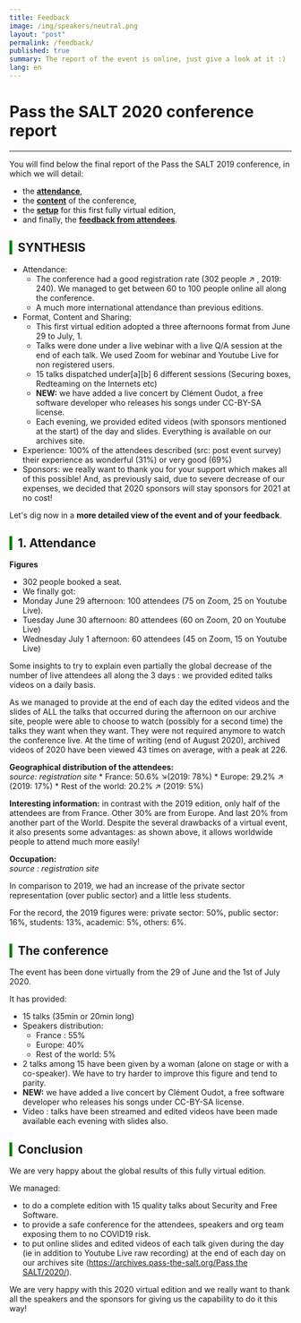 ```yaml
---
title: Feedback
image: /img/speakers/neutral.png
layout: "post"
permalink: /feedback/
published: true
summary: The report of the event is online, just give a look at it :)
lang: en
---
```


# Pass the SALT 2020 conference report

---


You will find below the final report of the Pass the SALT 2019 conference, in which we will detail:
* the [**attendance**](#attendance), 
* the [**content**](#content) of the conference,
* the [**setup**](#setup) for this first fully virtual edition,
* and finally, the [**feedback from attendees**](#attendees-feedback).

<div style="border-left: 5px solid green; padding-left: 10px"> <h2>SYNTHESIS</h2></div>

* Attendance: 
  * The conference had a good registration rate (302 people ↗ , 2019: 240). We managed to get between 60 to 100 people online all along the conference. 
  * A much more international attendance than previous editions.
* Format, Content and Sharing: 
  * This first virtual edition adopted a three afternoons format from June 29 to July, 1.
  * Talks were done under a live webinar with a live Q/A session at the end of each talk. We used Zoom for webinar and Youtube Live for non registered users.
   * 15 talks dispatched under[a][b] 6 different sessions (Securing boxes, Redteaming on the Internets etc)
   * **NEW:** we have added a live concert by Clément Oudot, a free software developer who releases his songs under CC-BY-SA license.
   * Each evening, we provided edited videos (with sponsors mentioned at the start) of the day and slides. Everything is available on our archives site. 
* Experience: 
100% of the attendees described (src: post event survey) their experience as wonderful (31%) or very good (69%)  
* Sponsors: we really want to thank you for your support which makes all of this possible! And, as previously said, due to severe decrease of our expenses, we decided that 2020 sponsors will stay sponsors for 2021 at no cost! 

Let's dig now in a **more detailed view of the event and of your feedback**.

<div style="border-left: 5px solid green; padding-left: 10px"> <h2 id="attendance">1. Attendance</h2></div>

**Figures**

  * 302 people booked a seat.
  * We finally got:
  * Monday June 29 afternoon: 100 attendees (75 on Zoom,  25 on Youtube Live).
  * Tuesday June 30 afternoon: 80 attendees (60 on Zoom, 20 on Youtube Live)
  * Wednesday July 1 afternoon: 60 attendees (45 on Zoom, 15 on Youtube Live)

Some insights to try to explain even partially the global decrease of the number of live attendees all along the 3 days : we provided edited talks videos on a daily basis.

As we managed to provide at the end of each day the edited videos and the slides of ALL the talks that occurred during the afternoon on our archive site, people were able to choose to watch (possibly for a second time) the talks they want when they want. They were not required anymore to watch the conference live. At the time of writing (end of August 2020), archived videos of 2020 have been viewed 43 times on average, with a peak at 226.

**Geographical distribution of the attendees:**<br/>
*source: registration site*
      * France: 50.6% ↘(2019:  78%)
      * Europe: 29.2% ↗ (2019: 17%)
      * Rest of the world: 20.2% ↗ (2019: 5%)

**Interesting information:** in contrast with the 2019 edition, only half of the attendees are from France. Other 30% are from Europe. And last 20% from another part of the World. Despite the several drawbacks of a virtual event, it also presents some advantages: as shown above, it allows worldwide people to attend much more easily!
  
**Occupation:**<br/>
*source : registration site*
  
In comparison to 2019, we had an increase of the private sector representation (over public sector) and a little less students.

For the record, the 2019 figures were: private sector: 50%, public sector: 16%, students: 13%, academic: 5%, others: 6%.

<div style="border-left: 5px solid green; padding-left: 10px"> <h2 id="content">The conference</h2></div>

The event has been done virtually from the 29 of June and the 1st of July 2020. 

It has provided:
* 15 talks (35min or 20min long)
* Speakers distribution:
  * France : 55%
  * Europe: 40%
  * Rest of the world: 5%
 * 2 talks among 15 have been given by a woman (alone on stage or with a co-speaker). We have to try harder to improve this figure and tend to parity.
 * **NEW:** we have added a live concert by Clément Oudot, a free software developer who releases his songs under CC-BY-SA license.
* Video : talks have been streamed and edited videos have been made available each evening with slides also.

<div style="border-left: 5px solid green; padding-left: 10px"> <h2 id="conclusion">Conclusion</h2></div>

We are very happy about the global results of this fully virtual edition.

We managed:
* to do a complete edition with 15 quality talks about Security and Free Software.
* to provide a safe conference for the attendees, speakers and org team exposing them to no COVID19 risk.
*  to put online slides and edited videos of each talk given during the day (ie in addition to Youtube Live raw recording) at the end of each day on our archives site  ([https://archives.pass-the-salt.org/Pass the SALT/2020/](https://archives.pass-the-salt.org/Pass%20the%20SALT/2020/)).

We are very happy with this 2020 virtual edition and we really want to thank all the speakers and the sponsors for giving us the capability to do it this way!